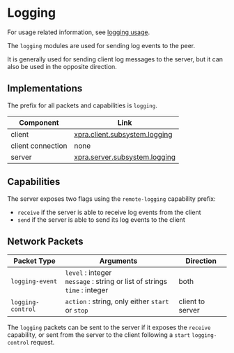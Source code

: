 # Logging

For usage related information, see [logging usage](../Usage/Logging.md).

The `logging` modules are used for sending log events to the peer.

It is generally used for sending client log messages to the server,
but it can also be used in the opposite direction.

## Implementations

The prefix for all packets and capabilities is `logging`.

| Component         | Link                                                                                                     |
|-------------------|----------------------------------------------------------------------------------------------------------|
| client            | [xpra.client.subsystem.logging](https://github.com/Xpra-org/xpra/blob/master/xpra/client/mixins/logging.py) |
| client connection | none                                                                                                     |
| server            | [xpra.server.subsystem.logging](https://github.com/Xpra-org/xpra/blob/master/xpra/server/mixins/logging.py) |


## Capabilities

The server exposes two flags using the `remote-logging` capability prefix:
* `receive` if the server is able to receive log events from the client
* `send` if the server is able to send its log events to the client

## Network Packets

| Packet Type       | Arguments                                                                        | Direction        |
|-------------------|----------------------------------------------------------------------------------|------------------|
| `logging-event`   | `level` : integer<br/>`message` : string or list of strings<br/>`time` : integer | both             |
| `logging-control` | `action` : string, only either `start` or `stop`                                 | client to server |

The `logging` packets can be sent to the server if it exposes the `receive` capability,
or sent from the server to the client following a `start` `logging-control` request.
